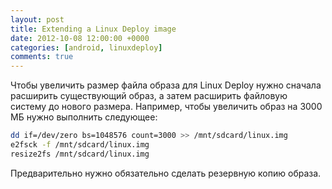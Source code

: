 ```yaml
---
layout: post
title: Extending a Linux Deploy image
date: 2012-10-08 12:00:00 +0000
categories: [android, linuxdeploy]
comments: true
---
```


Чтобы увеличить размер файла образа для Linux Deploy нужно сначала расширить существующий образ, а затем расширить файловую систему до нового размера. Например, чтобы увеличить образ на 3000 МБ нужно выполнить следующее:
```sh
dd if=/dev/zero bs=1048576 count=3000 >> /mnt/sdcard/linux.img
e2fsck -f /mnt/sdcard/linux.img
resize2fs /mnt/sdcard/linux.img
```
Предварительно нужно обязательно сделать резервную копию образа.

